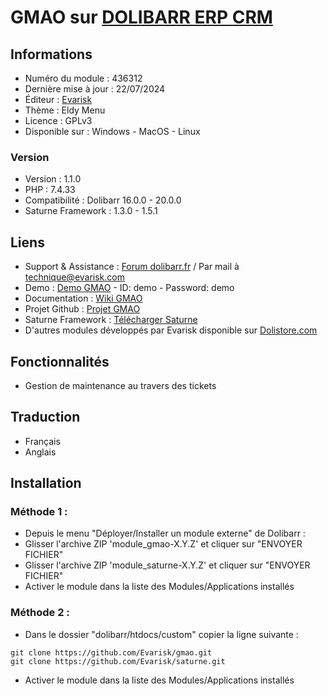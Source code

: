 # GMAO sur [DOLIBARR ERP CRM](https://dolibarr.org)

## Informations

- Numéro du module : 436312
- Dernière mise à jour : 22/07/2024
- Éditeur : [Evarisk](https://evarisk.com)
- Thème : Eldy Menu
- Licence : GPLv3
- Disponible sur : Windows - MacOS - Linux

### Version

- Version : 1.1.0
- PHP : 7.4.33
- Compatibilité : Dolibarr 16.0.0 - 20.0.0
- Saturne Framework : 1.3.0 - 1.5.1

## Liens

- Support & Assistance : [Forum dolibarr.fr](https://dolibarr.fr) / Par mail à technique@evarisk.com
- Demo : [Demo GMAO](https://demodoli.digirisk.com) - ID: demo - Password: demo
- Documentation : [Wiki GMAO](https://wiki.dolibarr.org/index.php/Module_GMAO)
- Projet Github : [Projet GMAO](https://github.com/Evarisk/GMAO/projects?query=is%3Aopen)
- Saturne Framework : [Télécharger Saturne](https://dolistore.com/fr/modules/1906-Saturne.html)
- D'autres modules développés par Evarisk disponible sur [Dolistore.com](https://dolistore.com)

## Fonctionnalités

- Gestion de maintenance au travers des tickets

## Traduction

- Français
- Anglais

## Installation

### Méthode 1 :

- Depuis le menu "Déployer/Installer un module externe" de Dolibarr :
- Glisser l'archive ZIP 'module_gmao-X.Y.Z' et cliquer sur "ENVOYER FICHIER"
- Glisser l'archive ZIP 'module_saturne-X.Y.Z' et cliquer sur "ENVOYER FICHIER"
- Activer le module dans la liste des Modules/Applications installés

### Méthode 2 :

- Dans le dossier "dolibarr/htdocs/custom" copier la ligne suivante :
``` 
git clone https://github.com/Evarisk/gmao.git
git clone https://github.com/Evarisk/saturne.git
```
- Activer le module dans la liste des Modules/Applications installés
